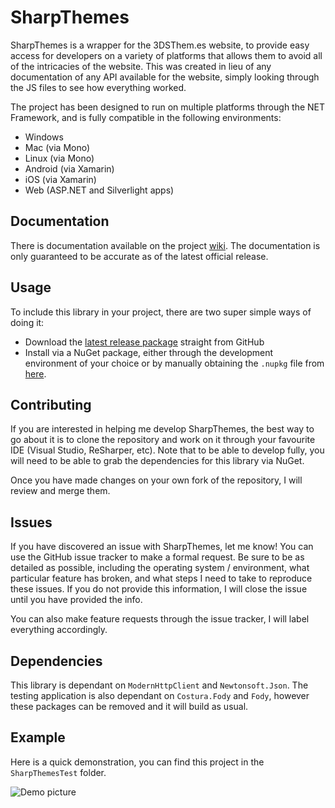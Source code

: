 # SharpThemes

SharpThemes is a wrapper for the 3DSThem.es website, to provide easy access for developers on a variety 
of platforms that allows them to avoid all of the intricacies of the website. This was created in lieu of
any documentation of any API available for the website, simply looking through the JS files to see how
everything worked.

The project has been designed to run on multiple platforms through the NET Framework, and is fully compatible
in the following environments:
 - Windows
 - Mac (via Mono)
 - Linux (via Mono)
 - Android (via Xamarin)
 - iOS (via Xamarin)
 - Web (ASP.NET and Silverlight apps)
 
## Documentation

There is documentation available on the project [wiki](https://github.com/kade-robertson/SharpThemes/wiki). The documentation is
only guaranteed to be accurate as of the latest official release.

## Usage

To include this library in your project, there are two super simple ways of doing it:
 - Download the [latest release package](https://github.com/kade-robertson/SharpThemes/releases/latest) straight from GitHub
 - Install via a NuGet package, either through the development environment of your choice or by manually obtaining the `.nupkg`
   file from [here](https://github.com/kade-robertson/SharpThemes/releases).
   
## Contributing

If you are interested in helping me develop SharpThemes, the best way to go about it is to clone the repository and work on it
through your favourite IDE (Visual Studio, ReSharper, etc). Note that to be able to develop fully, you will need to be able to
grab the dependencies for this library via NuGet.

Once you have made changes on your own fork of the repository, I will review and merge them.

## Issues

If you have discovered an issue with SharpThemes, let me know! You can use the GitHub issue tracker to make a formal request. 
Be sure to be as detailed as possible, including the operating system / environment, what particular feature has broken, and 
what steps I need to take to reproduce these issues. If you do not provide this information, I will close the issue until you 
have provided the info.

You can also make feature requests through the issue tracker, I will label everything accordingly.

## Dependencies

This library is dependant on `ModernHttpClient` and `Newtonsoft.Json`. The testing application is also dependant on `Costura.Fody` 
and `Fody`, however these packages can be removed and it will build as usual.

## Example

Here is a quick demonstration, you can find this project in the `SharpThemesTest` folder.

![Demo picture](http://krobertson.pw/demo.png)

